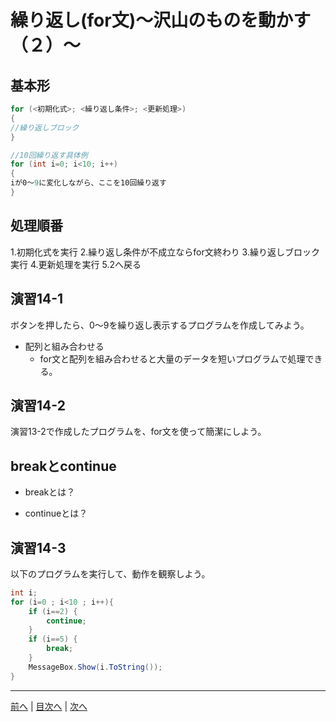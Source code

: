 # 繰り返し(for文)～沢山のものを動かす（２）～

## 基本形

```cs
for (<初期化式>; <繰り返し条件>; <更新処理>)
{
//繰り返しブロック
}

//10回繰り返す具体例
for (int i=0; i<10; i++)
{
iが0～9に変化しながら、ここを10回繰り返す
}
```

## 処理順番
1.初期化式を実行
2.繰り返し条件が不成立ならfor文終わり
3.繰り返しブロック実行
4.更新処理を実行
5.2へ戻る

## 演習14-1
ボタンを押したら、0～9を繰り返し表示するプログラムを作成してみよう。

- 配列と組み合わせる
  - for文と配列を組み合わせると大量のデータを短いプログラムで処理できる。

## 演習14-2
演習13-2で作成したプログラムを、for文を使って簡潔にしよう。

## breakとcontinue
- breakとは？

- continueとは？

## 演習14-3
以下のプログラムを実行して、動作を観察しよう。

```cs
int i;
for (i=0 ; i<10 ; i++){
    if (i==2) {
        continue;
    }
    if (i==5) {
        break;
    }
    MessageBox.Show(i.ToString());
}
```

---

[前へ](13.md) | [目次へ](README.md#%E7%9B%AE%E6%AC%A1) | [次へ](15.md)
